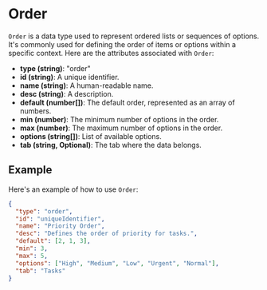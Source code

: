 # Order

`Order` is a data type used to represent ordered lists or sequences of options. It's commonly used for defining the order of items or options within a specific context. Here are the attributes associated with `Order`:

- **type (string)**: "order"
- **id (string)**: A unique identifier.
- **name (string)**: A human-readable name.
- **desc (string)**: A description.
- **default (number[])**: The default order, represented as an array of numbers.
- **min (number)**: The minimum number of options in the order.
- **max (number)**: The maximum number of options in the order.
- **options (string[])**: List of available options.
- **tab (string, Optional)**: The tab where the data belongs.

## Example

Here's an example of how to use `Order`:

```json
{
  "type": "order",
  "id": "uniqueIdentifier",
  "name": "Priority Order",
  "desc": "Defines the order of priority for tasks.",
  "default": [2, 1, 3],
  "min": 3,
  "max": 5,
  "options": ["High", "Medium", "Low", "Urgent", "Normal"],
  "tab": "Tasks"
}
